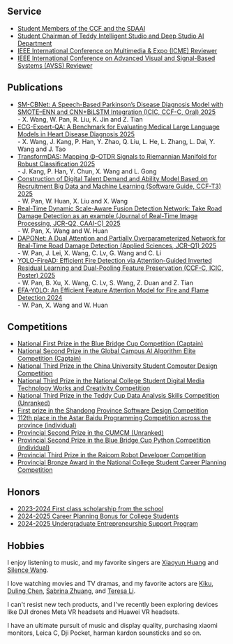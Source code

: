 ## Service 

<ul style="margin:0 0 5px;">
  <li><a href="https://zaozzz.github.io/"><autocolor>Student Members of the CCF and the SDAAI</autocolor></a></li>
  <li><a href="https://zaozzz.github.io/"><autocolor>Student Chairman of Teddy Intelligent Studio and Deep Studio AI Department</autocolor></a></li>
  <li><a href="https://zaozzz.github.io/"><autocolor>IEEE International Conference on Multimedia & Expo (ICME) Reviewer</autocolor></a></li>
  <li><a href="https://zaozzz.github.io/"><autocolor>IEEE International Conference on Advanced Visual and Signal-Based Systems (AVSS) Reviewer</autocolor></a></li>
</ul>

## Publications

<ul style="margin:0 0 5px;">
<li><a href="https://zaozzz.github.io/"><autocolor>SM-CBNet: A Speech-Based Parkinson’s Disease Diagnosis Model with SMOTE–ENN and CNN+BiLSTM Integration (ICIC, CCF-C, Oral) 2025 </autocolor></a></li>
  - X. Wang, W. Pan, R. Liu, K. Jin and Z. Tian
<li><a href="https://export.arxiv.org/abs/2502.17475"><autocolor>ECG-Expert-QA: A Benchmark for Evaluating Medical Large Language Models in Heart Disease Diagnosis 2025 </autocolor></a></li>
  - X. Wang, J. Kang, P. Han, Y. Zhao, Q. Liu, L. He, L. Zhang, L. Dai, Y. Wang and J. Tao
<li><a href="https://arxiv.org/abs/2502.02428"><autocolor>TransformDAS: Mapping Φ-OTDR Signals to Riemannian Manifold for Robust Classification 2025 </autocolor></a></li>
  - J. Kang, P. Han, Y. Chun, X. Wang and L. Gong
<li><a href="https://www.rjdk.org.cn/zh/article/doi/10.11907/rjdk.241973/"><autocolor>Construction of Digital Talent Demand and Ability Model Based on Recruitment Big Data and Machine Learning (Software Guide, CCF-T3) 2025 </autocolor></a></li>
  - W. Pan, W. Huan, X. Liu and X. Wang  
<li><a href="https://link.springer.com/article/10.1007/s11554-025-01634-w"><autocolor>Real-Time Dynamic Scale-Aware Fusion Detection Network: Take Road Damage Detection as an example (Journal of Real-Time Image Processing, JCR-Q2, CAAI-C) 2025 </autocolor></a></li>
  - W. Pan, X. Wang and W. Huan
<li><a href="https://www.mdpi.com/2076-3417/15/3/1470"><autocolor>DAPONet: A Dual Attention and Partially Overparameterized Network for Real-Time Road Damage Detection (Applied Sciences, JCR-Q1) 2025 </autocolor></a></li>
  - W. Pan, J. Lei, X. Wang, C. Lv, G. Wang and C. Li
<li><a href="https://zaozzz.github.io/"><autocolor>YOLO-FireAD: Efficient Fire Detection via Attention-Guided Inverted Residual Learning and Dual-Pooling Feature Preservation (CCF-C, ICIC, Poster) 2025 </autocolor></a></li>
  - W. Pan, B. Xu, X. Wang, C. Lv, S. Wang, Z. Duan and Z. Tian
<li><a href="https://arxiv.org/abs/2409.12635"><autocolor>EFA-YOLO: An Efficient Feature Attention Model for Fire and Flame Detection 2024 </autocolor></a></li>
  - W. Pan, X. Wang and W. Huan
</ul>

## Competitions

<ul style="margin:0 0 5px;">
<li><a href="https://dasai.lanqiao.cn/"><autocolor>National First Prize in the Blue Bridge Cup Competition (Captain)</autocolor></a></li>
<li><a href="https://www.saikr.com/vse/2024/DIGIX"><autocolor>National Second Prize in the Global Campus AI Algorithm Elite Competition (Captain)</autocolor></a></li>
<li><a href="https://jsjds.blcu.edu.cn/index.htm"><autocolor>National Third Prize in the China University Student Computer Design Competition</autocolor></a></li>
<li><a href="http://cmit.cn/"><autocolor>National Third Prize in the National College Student Digital Media Technology Works and Creativity Competition</autocolor></a></li>
<li><a href="https://www.tipdm.org:10010/#/competition/1694981063413243904/introduce"><autocolor>National Third Prize in the Teddy Cup Data Analysis Skills Competition (Unranked)</autocolor></a></li>
<li><a href="http://sw.sdusc.cn/"><autocolor>First prize in the Shandong Province Software Design Competition</autocolor></a></li>
<li><a href="https://www.matiji.net/exam/contest/contestdetail/145"><autocolor>112th place in the Astar Baidu Programming Competition across the province (individual)</autocolor></a></li>
<li><a href="https://www.mcm.edu.cn/"><autocolor>Provincial Second Prize in the CUMCM (Unranked)</autocolor></a></li>
<li><a href="https://dasai.lanqiao.cn/"><autocolor>Provincial Second Prize in the Blue Bridge Cup Python Competition (individual)</autocolor></a></li>
<li><a href="https://www.raicom.com.cn/"><autocolor>Provincial Third Prize in the Raicom Robot Developer Competition</autocolor></a></li>
<li><a href="https://zgs.chsi.com.cn/home"><autocolor> Provincial Bronze Award in the National College Student Career Planning Competition</autocolor></a></li>
</ul>

## Honors

<ul style="margin:0 0 5px;">
  <li><a href="https://zaozzz.github.io/"><autocolor>2023-2024 First class scholarship from the school</autocolor></a></li>
  <li><a href="https://zaozzz.github.io/"><autocolor>2024-2025 Career Planning Bonus for College Students</autocolor></a></li>
  <li><a href="https://zaozzz.github.io/"><autocolor>2024-2025 Undergraduate Entrepreneurship Support Program</autocolor></a></li>
</ul>

## Hobbies

I enjoy listening to music, and my favorite singers are [Xiaoyun Huang](https://m.weibo.cn/u/5043186742) and [Silence Wang](https://weibo.com/silencew).  

I love watching movies and TV dramas, and my favorite actors are [Kiku](https://www.weibo.com/u/3669102477?eqid=e8af036900096f8200000004645b8833), [Duling Chen](https://weibo.com/u/5589792153), [Sabrina Zhuang](https://weibo.com/u/1314749965?tabtype=feed), and [Teresa
 Li](https://weibo.com/n/%E6%9D%8E%E5%BA%9A%E5%B8%8CTeresa).  

I can't resist new tech products, and I've recently been exploring devices like DJI drones Meta VR headsets and Huawei VR headsets.  

I have an ultimate pursuit of music and display quality, purchasing xiaomi monitors, Leica C, Dji Pocket, harman kardon sounsticks and so on.

